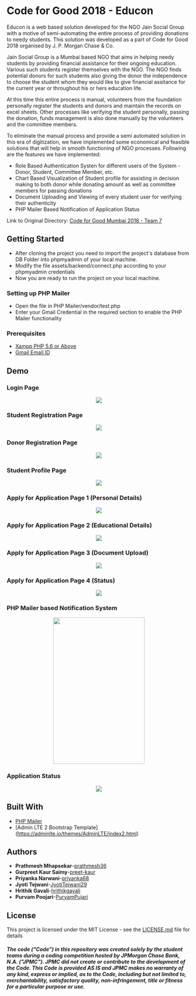 # Code for Good 2018 - Educon
Educon is a web based solution developed for the NGO Jain Social Group with a motive of semi-automating the entire process of providing donations to needy students. This solution was developed as a part of Code for Good 2018 organised by J. P. Morgan Chase & Co.

Jain Social Group is a Mumbai based NGO that aims in helping needy students by providing financial assistance for their ongoing education. Various such students register themselves with the NGO. The NGO finds potential donors for such students also giving the donor the independence to choose the student whom they would like to give financial assitance for the current year or throughout his or hers education life.

At this time this entire process is manual, volunteers from the foundation personally register the students and donors and maintain the records on excel sheets.
Other processes like verifying the student personally, passing the donation, funds management is also done manually by the volunteers and the committee members. 

To eliminate the manual process and provide a semi automated solution in this era of digitization, we have implemented some economical and feasible solutions that will help in smooth functioning of NGO processes.
Following are the features we have implemented:
* Role Based Authentication Systen for different users of the System - Donor, Student, Committee Member, etc.
* Chart Based Visualization of Student profile for assisting in decision making to both donor while donating amount as well as committee members for passing donations
* Document Uploading and Viewing of every student user for verifying their authenticity
* PHP Mailer Based Notification of Application Status

Link to Original Directory: [Code for Good Mumbai 2018 - Team 7 ](https://github.com/Mumbai18/team-7)

## Getting Started

* After cloning the project you need to import the project's database from DB Folder into phpmyadmin of your local machine.
* Modify the file assets/backend/connect.php according to your phpmyadmin credentials
* Now you are ready to run the project on your local machine.

### Setting up PHP Mailer

* Open the file in PHP Mailer/vendor/test.php
* Enter your Gmail Credential in the required section to enable the PHP Mailer functionality

### Prerequisites

* [Xampp PHP 5.6 or Above](https://www.apachefriends.org/download.html)
* [Gmail Email ID](https://www.gmail.com)

## Demo

### Login Page
<center><img src="SS/3.png"></center>

### Student Registration Page
<center><img src="SS/4.png"></center>

### Donor Registration Page
<center><img src="SS/5.png"></center>

### Student Profile Page
<center><img src="SS/6.png"></center>

### Apply for Application Page 1 (Personal Details)
<center><img src="SS/8.png"></center>

### Apply for Application Page 2 (Educational Details)
<center><img src="SS/9.png"></center>

### Apply for Application Page 3 (Document Upload)
<center><img src="SS/10.png"></center>

### Apply for Application Page 4 (Status)
<center><img src="SS/11.png"></center>

### PHP Mailer based Notification System
<center><img src="SS/12.png" width="250" height="400"></center>

### Application Status
<center><img src="SS/7.png"></center>

## Built With

* [PHP Mailer](https://github.com/PHPMailer/PHPMailer)
* [Admin LTE 2 Bootstrap Template] (https://adminlte.io/themes/AdminLTE/index2.html)

## Authors

* **Prathmesh Mhapsekar**-[prathmesh36](https://github.com/prathmesh36 )
* **Gurpreet Kaur Saimy**-[preet-kaur](https://github.com/preet-kaur)
* **Priyanka Narwani**-[priyanka68](https://github.com/Priyanka68)
* **Jyoti Tejwani**-[JyotiTejwani29](https://github.com/JyotiTejwani29)
* **Hrithik Gavali**-[hrithikgavali](https://github.com/hrithikgavali)
* **Purvam Poojari**-[PurvamPujari](https://github.com/PurvamPujari)

## License

This project is licensed under the MIT License - see the [LICENSE.md](LICENSE.md) file for details

##### The code ("Code") in this repository was created solely by the student teams during a coding competition hosted by JPMorgan Chase Bank, N.A. ("JPMC").						JPMC did not create or contribute to the development of the Code.  This Code is provided AS IS and JPMC makes no warranty of any kind, express or implied, as to the Code,						including but not limited to, merchantability, satisfactory quality, non-infringement, title or fitness for a particular purpose or use.